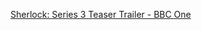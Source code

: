 ---
layout: post
wordpress_id: 1635
wordpress_url: http://noesbueno.com/archives/1635
date: '2013-08-03 08:42:08 -0500'
date_gmt: '2013-08-03 13:42:08 -0500'
body: |
  <p><a href="http://youtube.com/watch?v=llGXWICGsD4">Sherlock: Series 3 Teaser Trailer - BBC One</a></p>
---